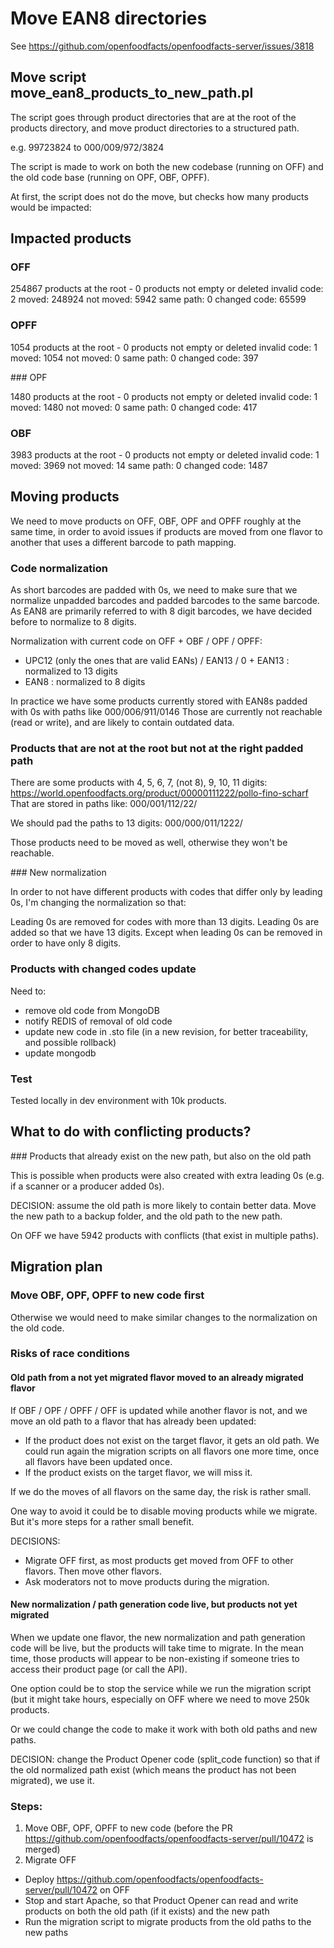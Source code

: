 # Move EAN8 directories

See https://github.com/openfoodfacts/openfoodfacts-server/issues/3818

## Move script move_ean8_products_to_new_path.pl

The script goes through product directories that are at the root of the products directory,
and move product directories to a structured path.

e.g. 99723824 to 000/009/972/3824

The script is made to work on both the new codebase (running on OFF) and the old code base (running on OPF, OBF, OPFF).

At first, the script does not do the move, but checks how many products would be impacted:

## Impacted products

### OFF

254867 products at the root - 0 products not empty or deleted
invalid code: 2
moved: 248924
not moved: 5942
same path: 0
changed code: 65599

### OPFF

1054 products at the root - 0 products not empty or deleted
invalid code: 1
moved: 1054
not moved: 0
same path: 0
changed code: 397

### OPF

1480 products at the root - 0 products not empty or deleted
invalid code: 1
moved: 1480
not moved: 0
same path: 0
changed code: 417

### OBF

3983 products at the root - 0 products not empty or deleted
invalid code: 1
moved: 3969
not moved: 14
same path: 0
changed code: 1487

## Moving products

We need to move products on OFF, OBF, OPF and OPFF roughly at the same time, in order to avoid issues if products are moved from one flavor to another that uses a different barcode to path mapping.

### Code normalization

As short barcodes are padded with 0s, we need to make sure that we normalize unpadded barcodes and padded barcodes to the same barcode. As EAN8 are primarily referred to with 8 digit barcodes, we have decided before to normalize to 8 digits.

Normalization with current code on OFF + OBF / OPF / OPFF:

- UPC12 (only the ones that are valid EANs) / EAN13 / 0 + EAN13 : normalized to 13 digits
- EAN8 : normalized to 8 digits

In practice we have some products currently stored with EAN8s padded with 0s with paths like 000/006/911/0146
Those are currently not reachable (read or write), and are likely to contain outdated data.

### Products that are not at the root but not at the right padded path

There are some products with 4, 5, 6, 7, (not 8), 9, 10, 11 digits:
https://world.openfoodfacts.org/product/00000111222/pollo-fino-scharf
That are stored in paths like:
000/001/112/22/

We should pad the paths to 13 digits:
000/000/011/1222/

Those products need to be moved as well, otherwise they won't be reachable.

### New normalization

In order to not have different products with codes that differ only by leading 0s,
I'm changing the normalization so that:

Leading 0s are removed for codes with more than 13 digits.
Leading 0s are added so that we have 13 digits.
Except when leading 0s can be removed in order to have only 8 digits.

### Products with changed codes update

Need to:
- remove old code from MongoDB
- notify REDIS of removal of old code
- update new code in .sto file (in a new revision, for better traceability, and possible rollback)
- update mongodb

### Test

Tested locally in dev environment with 10k products.

## What to do with conflicting products?

### Products that already exist on the new path, but also on the old path

This is possible when products were also created with extra leading 0s (e.g. if a scanner or a producer added 0s).

DECISION: assume the old path is more likely to contain better data. Move the new path to a backup folder, and the old path to the new path.

On OFF we have 5942 products with conflicts (that exist in multiple paths).

## Migration plan

### Move OBF, OPF, OPFF to new code first

Otherwise we would need to make similar changes to the normalization on the old code.

### Risks of race conditions

#### Old path from a not yet migrated flavor moved to an already migrated flavor

If OBF / OPF / OPFF / OFF is updated while another flavor is not, and we move an old path to a flavor that has already been updated:

- If the product does not exist on the target flavor, it gets an old path. We could run again the migration scripts on all flavors one more time, once all flavors have been updated once.
- If the product exists on the target flavor, we will miss it.

If we do the moves of all flavors on the same day, the risk is rather small.

One way to avoid it could be to disable moving products while we migrate. But it's more steps for a rather small benefit.

DECISIONS:
- Migrate OFF first, as most products get moved from OFF to other flavors. Then move other flavors.
- Ask moderators not to move products during the migration.

#### New normalization / path generation code live, but products not yet migrated

When we update one flavor, the new normalization and path generation code will be live, but the products will take time to migrate. In the mean time, those products will appear to be non-existing if someone tries to access their product page (or call the API).

One option could be to stop the service while we run the migration script (but it might take hours, especially on OFF where we need to move 250k products.

Or we could change the code to make it work with both old paths and new paths.

DECISION: change the Product Opener code (split_code function) so that if the old normalized path exist (which means the product has not been migrated), we use it.

### Steps:

1. Move OBF, OPF, OPFF to new code (before the PR https://github.com/openfoodfacts/openfoodfacts-server/pull/10472 is merged)
2. Migrate OFF
- Deploy https://github.com/openfoodfacts/openfoodfacts-server/pull/10472 on OFF
- Stop and start Apache, so that Product Opener can read and write products on both the old path (if it exists) and the new path
- Run the migration script to migrate products from the old paths to the new paths





